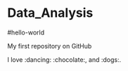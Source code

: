 # Data_Analysis
#hello-world

My first repository on GitHub

I love :dancing: :chocolate:, and :dogs:.
